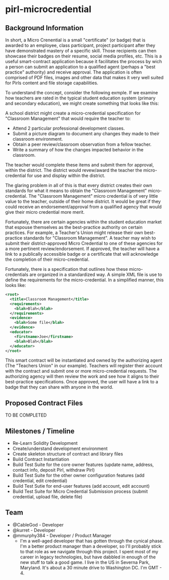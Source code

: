 # pirl-microcredential

## Background Information
In short, a Micro Crenential is a small "certificate" (or badge) that is awarded to an employee, class participant, project participant after they have demonstrated mastery of a specific skill. Those recipients can then showcase their badges on their resume, social media profiles, etc.  This is a useful smart-contract application because it facilitates the process by wich a person can submit an application to a qualified agent (perhaps a "best practice" authority) and receive approval.  The application is often comprised of PDF files, images and other data that makes it very well suited for Pirls content and file storage capabilities.

To understand the concept, consider the following exmple.  If we examine how teachers are rated in the typical student education system (primary and secondary education), we might create something that looks like this:

A school district might create a micro-credential specification for "Classroom Management" that would require the teacher to:
* Attend 2 particular professional development classes.
* Submit a picture diagram to document any changes they made to their classroom environment.
* Obtain a peer review/classroom observation from a fellow teacher.
* Write a summary of how the changes impacted behavior in the classroom.

The teacher would complete these items and submit them for approval, within the district.  The district would revew/award the teacher the micro-credential for use and display within the district.

The glaring problem in all of this is that every district creates their own standards for what it means to obtain the "Classroom Management" micro-credential.  The "Classroom Management" micro credential is of very little value to the teacher, outside of their home district.  It would be great if they could receive an endorsement/approval from a qualified agency that would give their micro credential more merit.

Fortunately, there are certain agencies within the student education market that espouse themselves as the best-practice authority on certain practices.  For example, a Teacher's Union might release their own best-practice standards for "Classroom Management".  A teacher may wish to submit their district-approved Micro Credential to one of these agencies for a more pertinent review/endorsement.  If approved, the teacher will have a link to a publically accessible badge or a certificate that will acknowledge the completion of their micro-credential.

Fortunately, there is a specification that outlines how these micro-credentials are organized in a standardized way.  A simple XML file is use to define the requirements for the micro-credential.  In a simplified manner, this looks like:

```xml
<root>
  <title>Classroom Management</title>
  <requirements>
    <blah>Blah</blah>
  </requirements>
  <evidence>
    <blah>Some file</blah>
  </evidence>
  <educator>
    <firstname>Joe</firstname>
    <blah>Blah</blah>
  </educator>
</root>
```

This smart contract will be instantiated and owned by the authorizing agent (The "Teachers Union" in our example).  Teachers will register their account with the contract and submit one or more micro-credential requests.  The authorizing agency will then review the work and see how it aligns to their best-practice specifications.  Once approved, the user will have a link to a badge that they can share with anyone in the world.


## Proposed Contract Files
TO BE COMPLETED


## Milestones / Timeline
* Re-Learn Solidity Development
* Create/understand development environment
* Create skeleton structure of contract and library files
* Build Contract Instantiation
* Build Test Suite for the core owner features (update name, address, contact info, deposit Pirl, withdraw Pirl)
* Build Test Suite for the other owner configuration features (add credential, edit credential)
* Build Test Sutie for end-user features (add account, edit account)
* Build Test Suite for Micro Credential Submission process (submit credential, upload file, delete file)

## Team
  * @CableGod - Developer
  * @kurret - Developer
  * @mmurphy384 - Developer / Product Manager
    * I'm a well-aged developer that has gotten through the cynical phase.  I'm a better product manager than a developer, so I'll probably stick to that role as we navigate through this project.  I spent most of my career in legacy technologies, but have dabbled in enough of the new stuff to talk a good game.  I live in the US in Severna Park, Maryland.  It's about a 30 minute drive to Washington DC.  I'm GMT - 4.
